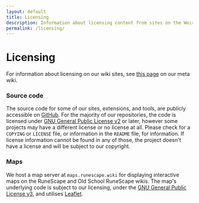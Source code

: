 ```yaml
---
layout: default
title: Licensing
description: Information about licensing content from sites on the Weird Gloop network.
permalink: /licensing/
---
```


# Licensing
For information about licensing on our wiki sites, see [this page](https://meta.weirdgloop.org/w/Project:Copyrights) on our meta wiki.

### Source code
The source code for some of our sites, extensions, and tools, are publicly accessible on [GitHub](https://github.com/weirdgloop). For the majority of our repositories, the code is licensed under [GNU General Public License v2](https://choosealicense.com/licenses/gpl-2.0/) or later, however some projects may have a different license or no license at all. Please check for a `COPYING` or `LICENSE` file, or information in the `README` file, for information. If license information cannot be found in any of those, the project doesn't have a license and will be subject to our copyright.

### Maps
We host a map server at <code>maps.runescape.wiki</code> for displaying interactive maps on the RuneScape and Old School RuneScape wikis. The map's underlying code is subject to our licensing, under the [GNU General Public License v3](https://choosealicense.com/licenses/gpl-3.0/), and utilises [Leaflet](https://github.com/Leaflet/Leaflet).
